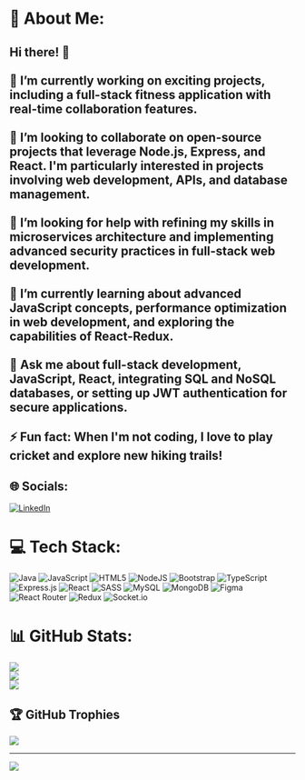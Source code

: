 # 💫 About Me:
## Hi there! 👋<br><br>🔭 I’m currently working on exciting projects, including a full-stack fitness application with real-time collaboration features.<br><br>👯 I’m looking to collaborate on open-source projects that leverage Node.js, Express, and React. I'm particularly interested in projects involving web development, APIs, and database management.<br><br>🤝 I’m looking for help with refining my skills in microservices architecture and implementing advanced security practices in full-stack web development.<br><br>🌱 I’m currently learning about advanced JavaScript concepts, performance optimization in web development, and exploring the capabilities of React-Redux.<br><br>💬 Ask me about full-stack development, JavaScript, React, integrating SQL and NoSQL databases, or setting up JWT authentication for secure applications.<br><br>⚡ Fun fact: When I'm not coding, I love to play cricket and explore new hiking trails!<br>


## 🌐 Socials:
[![LinkedIn](https://img.shields.io/badge/LinkedIn-%230077B5.svg?logo=linkedin&logoColor=white)](https://linkedin.com/in/https://www.linkedin.com/in/ashwin-bt/) 

# 💻 Tech Stack:
![Java](https://img.shields.io/badge/java-%23ED8B00.svg?style=for-the-badge&logo=openjdk&logoColor=white) ![JavaScript](https://img.shields.io/badge/javascript-%23323330.svg?style=for-the-badge&logo=javascript&logoColor=%23F7DF1E) ![HTML5](https://img.shields.io/badge/html5-%23E34F26.svg?style=for-the-badge&logo=html5&logoColor=white) ![NodeJS](https://img.shields.io/badge/node.js-6DA55F?style=for-the-badge&logo=node.js&logoColor=white) ![Bootstrap](https://img.shields.io/badge/bootstrap-%238511FA.svg?style=for-the-badge&logo=bootstrap&logoColor=white) ![TypeScript](https://img.shields.io/badge/typescript-%23007ACC.svg?style=for-the-badge&logo=typescript&logoColor=white) ![Express.js](https://img.shields.io/badge/express.js-%23404d59.svg?style=for-the-badge&logo=express&logoColor=%2361DAFB) ![React](https://img.shields.io/badge/react-%2320232a.svg?style=for-the-badge&logo=react&logoColor=%2361DAFB) ![SASS](https://img.shields.io/badge/SASS-hotpink.svg?style=for-the-badge&logo=SASS&logoColor=white) ![MySQL](https://img.shields.io/badge/mysql-4479A1.svg?style=for-the-badge&logo=mysql&logoColor=white) ![MongoDB](https://img.shields.io/badge/MongoDB-%234ea94b.svg?style=for-the-badge&logo=mongodb&logoColor=white) ![Figma](https://img.shields.io/badge/figma-%23F24E1E.svg?style=for-the-badge&logo=figma&logoColor=white) ![React Router](https://img.shields.io/badge/React_Router-CA4245?style=for-the-badge&logo=react-router&logoColor=white) ![Redux](https://img.shields.io/badge/redux-%23593d88.svg?style=for-the-badge&logo=redux&logoColor=white) ![Socket.io](https://img.shields.io/badge/Socket.io-black?style=for-the-badge&logo=socket.io&badgeColor=010101)
# 📊 GitHub Stats:
![](https://github-readme-stats.vercel.app/api?username=asbhagat2020&theme=tokyonight&hide_border=false&include_all_commits=true&count_private=true)<br/>
![](https://github-readme-streak-stats.herokuapp.com/?user=asbhagat2020&theme=tokyonight&hide_border=false)<br/>
![](https://github-readme-stats.vercel.app/api/top-langs/?username=asbhagat2020&theme=tokyonight&hide_border=false&include_all_commits=true&count_private=true&layout=compact)

## 🏆 GitHub Trophies
![](https://github-profile-trophy.vercel.app/?username=asbhagat2020&theme=radical&no-frame=false&no-bg=true&margin-w=4)

---
[![](https://visitcount.itsvg.in/api?id=asbhagat2020&icon=0&color=0)](https://visitcount.itsvg.in)

<!-- Proudly created with GPRM ( https://gprm.itsvg.in ) -->
